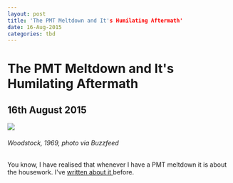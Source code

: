 ```yaml
---
layout: post
title: 'The PMT Meltdown and It's Humilating Aftermath'
date: 16-Aug-2015
categories: tbd
---
```


# The PMT Meltdown and It's Humilating Aftermath

## 16th August 2015

<img class="photo-horiz" src="http://ak-hdl.buzzfed.com/static/2015-08/14/16/enhanced/webdr14/enhanced-buzz-wide-5427-1439584230-7.jpg" />

<h6 <a href="http://www.buzzfeed.com/gabrielsanchez/pictures-that-show-just-how-crazy-woodstock-really-was#.ggbYEDwQy">Woodstock,   1969, photo via Buzzfeed</a></h6>

You know, I have realised that whenever I have a PMT meltdown it is about the housework. I've <a href="http://mogantosh.com/pmt-beware-all-ye-who-approach-i-am-not-even-kidding/">written about it </a>before.
